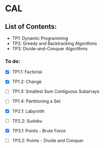 # CAL

## List of Contents:
  - TP1: Dynamic Programming
  - TP2: Greedy and Backtracking Algorithms
  - TP3: Divide-and-Conquer Algorithms


### To do:
  - [x] TP1.1: Factorial
  - [x] TP1.2: Change
  - [ ] TP1.3: Smallest Sum Contiguous Subarrays
  - [ ] TP1.4: Partitioning a Set

  - [x] TP2.1: Labyrinth
  - [ ] TP2.2: Sudoku

  - [x] TP3.1: Points - Brute Force
  - [ ] TP3.2: Points - Divide and Conquer